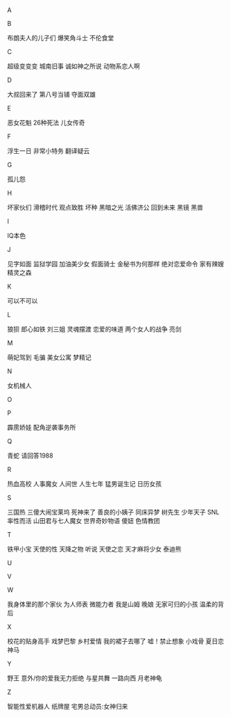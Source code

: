 A

B

布朗夫人的儿子们 爆笑角斗士 不伦食堂

C

超级变变变 城南旧事 诚如神之所说 动物系恋人啊

D 

大叔回来了 第八号当铺 夺面双雄

E

恶女花魁 26种死法 儿女传奇

F

浮生一日 非常小特务 翻译疑云

G

孤儿怨	

H

坏家伙们 滑稽时代 观点致胜 坏种 黑暗之光 活佛济公 回到未来 黑镜 黑兽

I

IQ本色 

J

见字如面 监狱学园 加油美少女 假面骑士 金秘书为何那样 绝对恋爱命令 家有辣嫂 精灵之森

K

可以不可以

L

狼狈 郎心如铁 刘三姐 灵魂摆渡 恋爱的味道 两个女人的战争	亮剑

M

萌妃驾到 毛骗 美女公寓 梦精记

N

女机械人

O

P

霹雳娇娃 配角逆袭事务所

Q

青蛇 请回答1988

R

热血高校 人事魔女 人间世 人生七年 猛男诞生记 日历女孩

S

三国热 三傻大闹宝莱坞	死神来了 善良的小姨子 同床异梦	树先生 少年天子	SNL	率性而活	山田君与七人魔女 世界奇妙物语 傻妞 色情教团

T

铁甲小宝 天使的性 天降之物 听说 天使之恋 天才麻将少女 泰迪熊	

U

V

W

我身体里的那个家伙 为人师表 微能力者 我是山姆 晚娘 无家可归的小孩 温柔的背后

X

校花的贴身高手 戏梦巴黎 乡村爱情 我的裙子去哪了 嘘！禁止想象 小戏骨 夏日恋神马

Y

野王 意外/你的爱我无力拒绝 与星共舞 一路向西 月老神龟

Z

智能性爱机器人 纸牌屋 宅男总动员:女神归来

